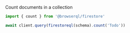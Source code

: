 Count documents in a collection

```javascript
import { count } from '@browserql/firestore'

await client.query(firestoreql(schema).count('Todo'))
```

